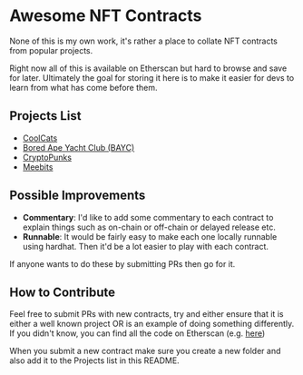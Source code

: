 # Awesome NFT Contracts
None of this is my own work, it's rather a place to collate NFT contracts from popular projects.

Right now all of this is available on Etherscan but hard to browse and save for later. Ultimately the goal for storing it here is to make it easier for devs to learn from what has come before them.

## Projects List
- [CoolCats](https://www.coolcatsnft.com/)
- [Bored Ape Yacht Club (BAYC)](https://boredapeyachtclub.com/)
- [CryptoPunks](https://www.larvalabs.com/cryptopunks)
- [Meebits](https://meebits.larvalabs.com/)


## Possible Improvements
- **Commentary**: I'd like to add some commentary to each contract to explain things such as on-chain or off-chain or delayed release etc. 
- **Runnable**: It would be fairly easy to make each one locally runnable using hardhat. Then it'd be a lot easier to play with each contract.

If anyone wants to do these by submitting PRs then go for it.

## How to Contribute
Feel free to submit PRs with new contracts, try and either ensure that it is either a well known project OR is an example of doing something differently. If you didn't know, you can find all the code on Etherscan (e.g. [here](https://etherscan.io/contractsVerified))

When you submit a new contract make sure you create a new folder and also add it to the Projects list in this README.
